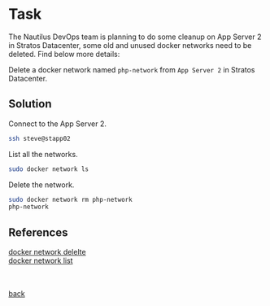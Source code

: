 # Task
The Nautilus DevOps team is planning to do some cleanup on App Server 2 in Stratos Datacenter, some old and unused docker networks need to be deleted. Find below more details:

Delete a docker network named `php-network` from `App Server 2` in Stratos Datacenter.

## Solution
Connect to the App Server 2.

```sh
ssh steve@stapp02
```

List all the networks.

```sh
sudo docker network ls
```

Delete the network.

```sh
sudo docker network rm php-network
php-network
```

## References

[docker network delelte](https://docs.docker.com/reference/cli/docker/network/rm/)<br/>
[docker network list](https://docs.docker.com/reference/cli/docker/network/ls/)

<br/><br/>
[back](https://github.com/harshitsahu2311/KodeKloud-Engineer-Tasks)  

